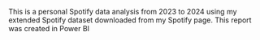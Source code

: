 This is a personal Spotify data analysis from 2023 to 2024 using my extended Spotify dataset downloaded from my Spotify page. This report was created in Power BI

